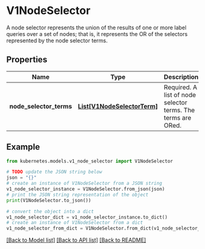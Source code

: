 # V1NodeSelector

A node selector represents the union of the results of one or more label queries over a set of nodes; that is, it represents the OR of the selectors represented by the node selector terms.

## Properties

Name | Type | Description | Notes
------------ | ------------- | ------------- | -------------
**node_selector_terms** | [**List[V1NodeSelectorTerm]**](V1NodeSelectorTerm.md) | Required. A list of node selector terms. The terms are ORed. | 

## Example

```python
from kubernetes.models.v1_node_selector import V1NodeSelector

# TODO update the JSON string below
json = "{}"
# create an instance of V1NodeSelector from a JSON string
v1_node_selector_instance = V1NodeSelector.from_json(json)
# print the JSON string representation of the object
print(V1NodeSelector.to_json())

# convert the object into a dict
v1_node_selector_dict = v1_node_selector_instance.to_dict()
# create an instance of V1NodeSelector from a dict
v1_node_selector_from_dict = V1NodeSelector.from_dict(v1_node_selector_dict)
```
[[Back to Model list]](../README.md#documentation-for-models) [[Back to API list]](../README.md#documentation-for-api-endpoints) [[Back to README]](../README.md)


